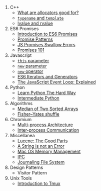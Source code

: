 1. C++
   * [What are allocators good for?](http://www.drdobbs.com/the-standard-librarian-what-are-allocato/184403759)
   * [`typename` and `template`](http://stackoverflow.com/questions/610245/where-and-why-do-i-have-to-put-the-template-and-typename-keywords)
   * [lvalue and rvalue](http://eli.thegreenplace.net/2011/12/15/understanding-lvalues-and-rvalues-in-c-and-c)
2. ES6 Promises  
   * [Introduction to ES6 Promises](http://jamesknelson.com/grokking-es6-promises-the-four-functions-you-need-to-avoid-callback-hell/)
   * [Promise Patterns](https://www.promisejs.org/patterns/)
   * [JS Promises Swallow Errors](http://jamesknelson.com/are-es6-promises-swallowing-your-errors/)
   * [Promises 101](http://www.html5rocks.com/en/tutorials/es6/promises/)
3. Javascript
   * [`this` parameter](https://www.safaribooksonline.com/library/view/javascript-the-good/9780596517748/ch04s03.html)
   * [`new` parameter](http://stackoverflow.com/questions/1646698/what-is-the-new-keyword-in-javascript)
   * [`new` operator](https://developer.mozilla.org/en-US/docs/Web/JavaScript/Reference/Operators/new)
   * [ES6 Iterators and Generators](https://developer.mozilla.org/en-US/docs/Web/JavaScript/Guide/Iterators_and_Generators)
   * [The JavaScript Event Loop: Explained](http://blog.carbonfive.com/2013/10/27/the-javascript-event-loop-explained/)
4. Python
   * [Learn Python The Hard Way](http://learnpythonthehardway.org/book/)  
   * [Intermediate Python](http://book.pythontips.com/en/latest/)
5. Algorithms
   * [Median of Two Sorted Arrays](http://www.drdobbs.com/parallel/finding-the-median-of-two-sorted-arrays/240169222)
   * [Fisher–Yates shuffle](https://en.wikipedia.org/wiki/Fisher%E2%80%93Yates_shuffle)
6. Chromium
   * [Multi-process Architecture](https://www.chromium.org/developers/design-documents/multi-process-architecture)
   * [Inter-process Communication](https://www.chromium.org/developers/design-documents/inter-process-communication)
7. Miscellanea
   * [Lucene: The Good Parts](http://blog.parsely.com/post/1691/lucene/)
   * [A String is not an Error](http://www.devthought.com/2011/12/22/a-string-is-not-an-error/)
   * [Mac OS Memory Management](https://en.wikipedia.org/wiki/Mac_OS_memory_management)
   * [IPC](https://en.wikipedia.org/wiki/Inter-process_communication)
   * [Journaling File System](https://en.wikipedia.org/wiki/Journaling_file_system)
8. Design Patterns 
   * Visitor Pattern
9. Unix Tools
   * [Introduction to Tmux](http://perltricks.com/article/an-introduction-to-tmux/)
